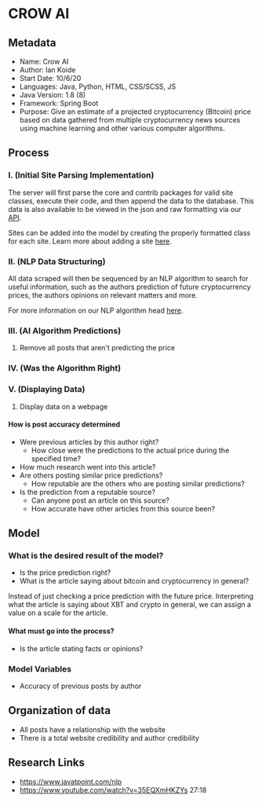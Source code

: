 # CROW AI

## Metadata

- Name: Crow AI
- Author: Ian Koide
- Start Date: 10/6/20
- Languages: Java, Python, HTML, CSS/SCSS, JS
- Java Version: 1.8 (8)
- Framework: Spring Boot
- Purpose: Give an estimate of a projected cryptocurrency (Bitcoin) price based on data gathered from multiple cryptocurrency news sources using machine learning and other various computer algorithms.

## Process

### I. (Initial Site Parsing Implementation)

The server will first parse the core and contrib packages for valid site classes, execute their code, and then append the data to the database. This data is also available to be viewed in the json and raw formatting via our [API](https://crow-ai.readthedocs.io/en/latest/).

Sites can be added into the model by creating the properly formatted class for each site. Learn more about adding a site [here](https://crow-ai.readthedocs.io/en/latest/).

### II. (NLP Data Structuring)

All data scraped will then be sequenced by an NLP algorithm to search for useful information, such as the authors prediction of future cryptocurrency prices, the authors opinions on relevant matters and more.

For more information on our NLP algorithm head [here](https://crow-ai.readthedocs.io/en/latest/).

### III. (AI Algorithm Predictions)

1. Remove all posts that aren't predicting the price

### IV. (Was the Algorithm Right)

### V. (Displaying Data)

1. Display data on a webpage

#### How is post accuracy determined

- Were previous articles by this author right?
    - How close were the predictions to the actual price during the specified time?
- How much research went into this article?
- Are others posting similar price predictions?
    - How reputable are the others who are posting similar predictions?
- Is the prediction from a reputable source?
    - Can anyone post an article on this source?
    - How accurate have other articles from this source been?

## Model

### What is the desired result of the model?

- Is the price prediction right?
- What is the article saying about bitcoin and cryptocurrency in general?

Instead of just checking a price prediction with the future price. Interpreting what the article is saying about XBT
and crypto in general, we can assign a value on a scale for the article.

#### What must go into the process?

- Is the article stating facts or opinions?

### Model Variables

- Accuracy of previous posts by author

## Organization of data

- All posts have a relationship with the website
- There is a total website credibility and author credibility

## Research Links

- https://www.javatpoint.com/nlp
- https://www.youtube.com/watch?v=35EQXmHKZYs 27:18